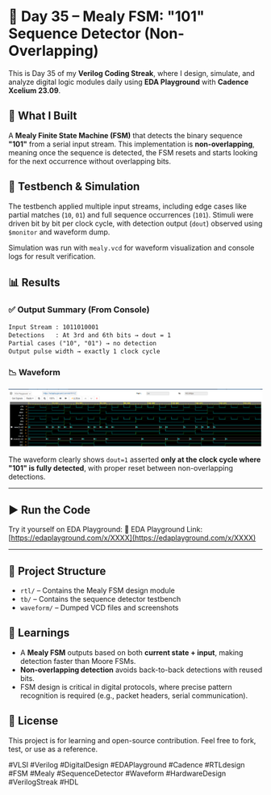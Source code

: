# 🔌 Day 35 – Mealy FSM: "101" Sequence Detector (Non-Overlapping)

This is Day 35 of my **Verilog Coding Streak**, where I design, simulate, and analyze digital logic modules daily using **EDA Playground** with **Cadence Xcelium 23.09**.

## 📘 What I Built

A **Mealy Finite State Machine (FSM)** that detects the binary sequence **"101"** from a serial input stream.
This implementation is **non-overlapping**, meaning once the sequence is detected, the FSM resets and starts looking for the next occurrence without overlapping bits.

## 🧪 Testbench & Simulation

The testbench applied multiple input streams, including edge cases like partial matches (`10`, `01`) and full sequence occurrences (`101`).
Stimuli were driven bit by bit per clock cycle, with detection output (`dout`) observed using `$monitor` and waveform dump.

Simulation was run with `mealy.vcd` for waveform visualization and console logs for result verification.

## 📊 Results

### ✅ Output Summary (From Console)

```
Input Stream : 1011010001
Detections   : At 3rd and 6th bits → dout = 1
Partial cases ("10", "01") → no detection
Output pulse width → exactly 1 clock cycle
```

### 📉 Waveform

![Waveform](waveform.png)

The waveform clearly shows `dout=1` asserted **only at the clock cycle where "101" is fully detected**, with proper reset between non-overlapping detections.

---

## ▶️ Run the Code

Try it yourself on EDA Playground:
🔗 EDA Playground Link: [https://edaplayground.com/x/XXXX](https://edaplayground.com/x/XXXX)

---

## 📁 Project Structure

* `rtl/` – Contains the Mealy FSM design module
* `tb/` – Contains the sequence detector testbench
* `waveform/` – Dumped VCD files and screenshots

## 🧠 Learnings

* A **Mealy FSM** outputs based on both **current state + input**, making detection faster than Moore FSMs.
* **Non-overlapping detection** avoids back-to-back detections with reused bits.
* FSM design is critical in digital protocols, where precise pattern recognition is required (e.g., packet headers, serial communication).

## 📌 License

This project is for learning and open-source contribution. Feel free to fork, test, or use as a reference.

\#VLSI #Verilog #DigitalDesign #EDAPlayground #Cadence #RTLdesign #FSM #Mealy #SequenceDetector #Waveform #HardwareDesign #VerilogStreak #HDL
